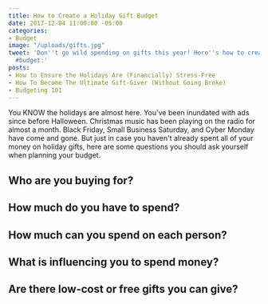 ```yaml
---
title: How to Create a Holiday Gift Budget
date: 2017-12-04 11:00:00 -05:00
categories:
- Budget
image: "/uploads/gifts.jpg"
tweet: 'Don''t go wild spending on gifts this year! Here''s how to create a gift-buying
  #budget:'
posts:
- How to Ensure the Holidays Are (Financially) Stress-Free
- How To Become The Ultimate Gift-Giver (Without Going Broke)
- Budgeting 101
---
```


You KNOW the holidays are almost here. You've been inundated with ads since before Halloween. Christmas music has been playing on the radio for almost a month. Black Friday, Small Business Saturday, and Cyber Monday have come and gone. But just in case you haven't already spent all of your money on holiday gifts, here are some questions you should ask yourself when planning your budget.

## Who are you buying for?

## How much do you have to spend?

## How much can you spend on each person?

## What is influencing you to spend money?

## Are there low-cost or free gifts you can give?